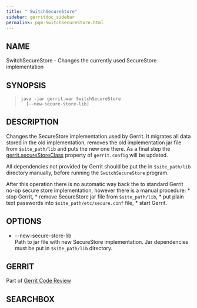 ```yaml
---
title: " SwitchSecureStore"
sidebar: gerritdoc_sidebar
permalink: pgm-SwitchSecureStore.html
---
```

## NAME

SwitchSecureStore - Changes the currently used SecureStore
implementation

## SYNOPSIS

> 
> 
>     java -jar gerrit.war SwitchSecureStore
>       [--new-secure-store-lib]

## DESCRIPTION

Changes the SecureStore implementation used by Gerrit. It migrates all
data stored in the old implementation, removes the old implementation
jar file from `$site_path/lib` and puts the new one there. As a final
step the
[gerrit.secureStoreClass](config-gerrit.html#gerrit.secureStoreClass)
property of `gerrit.config` will be updated.

All dependencies not provided by Gerrit should be put the in
`$site_path/lib` directory manually, before running the
`SwitchSecureStore` program.

After this operation there is no automatic way back the to standard
Gerrit no-op secure store implementation, however there is a manual
procedure: \* stop Gerrit, \* remove SecureStore jar file from
`$site_path/lib`, \* put plain text passwords into
`$site_path/etc/secure.conf` file, \* start Gerrit.

## OPTIONS

  - \--new-secure-store-lib  
    Path to jar file with new SecureStore implementation. Jar
    dependencies must be put in `$site_path/lib` directory.

## GERRIT

Part of [Gerrit Code Review](index.html)

## SEARCHBOX

